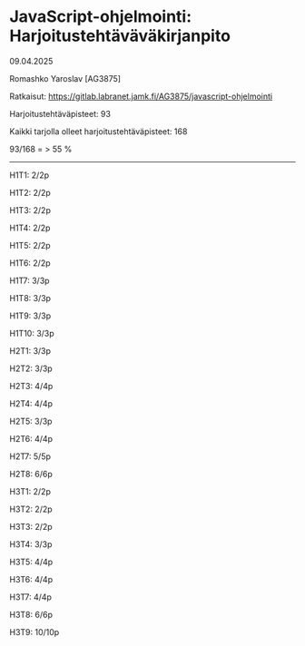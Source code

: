 # JavaScript-ohjelmointi: Harjoitustehtäväväkirjanpito

09.04.2025

Romashko Yaroslav [AG3875]

Ratkaisut: https://gitlab.labranet.jamk.fi/AG3875/javascript-ohjelmointi

Harjoitustehtäväpisteet: 93

Kaikki tarjolla olleet harjoitustehtäväpisteet: 168

93/168 = > 55 %

- - - - - - - - - - - - - - - - - - - - - - - - - - - - - - - - - - - - - - - - - - - - 

H1T1: 2/2p

H1T2: 2/2p

H1T3: 2/2p

H1T4: 2/2p

H1T5: 2/2p

H1T6: 2/2p

H1T7: 3/3p

H1T8: 3/3p

H1T9: 3/3p

H1T10: 3/3p

H2T1: 3/3p

H2T2: 3/3p

H2T3: 4/4p

H2T4: 4/4p

H2T5: 3/3p

H2T6: 4/4p

H2T7: 5/5p

H2T8: 6/6p

H3T1: 2/2p

H3T2: 2/2p

H3T3: 2/2p

H3T4: 3/3p

H3T5: 4/4p

H3T6: 4/4p

H3T7: 4/4p

H3T8: 6/6p

H3T9: 10/10p
